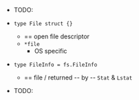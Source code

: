 * TODO:

* `type File struct {}`
  * == open file descriptor
  * `*file`
    * OS specific

* `type FileInfo = fs.FileInfo`
  * == file / returned -- by -- `Stat` & `Lstat`

* TODO: